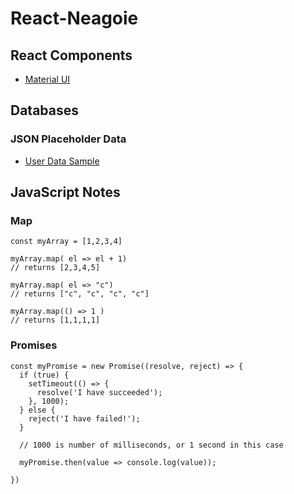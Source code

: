 # React-Neagoie

## React Components

* [Material UI](https://material-ui.com/)

## Databases

### JSON Placeholder Data

* [User Data Sample](https://jsonplaceholder.typicode.com/users)

## JavaScript Notes

### Map

```
const myArray = [1,2,3,4]

myArray.map( el => el + 1)
// returns [2,3,4,5]

myArray.map( el => "c")
// returns ["c", "c", "c", "c"]

myArray.map(() => 1 )
// returns [1,1,1,1]
```

### Promises

```
const myPromise = new Promise((resolve, reject) => {
  if (true) {
    setTimeout(() => {
      resolve('I have succeeded');  
    }, 1000);
  } else {
    reject('I have failed!');
  }
  
  // 1000 is number of milliseconds, or 1 second in this case
  
  myPromise.then(value => console.log(value));

})

```
